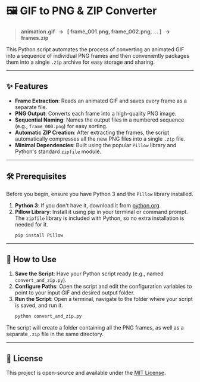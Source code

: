 # 🖼️ GIF to PNG & ZIP Converter

> **animation.gif &nbsp; → &nbsp; [ frame_001.png, frame_002.png, ... ] &nbsp; → &nbsp; frames.zip**

This Python script automates the process of converting an animated GIF into a sequence of individual PNG frames and then conveniently packages them into a single `.zip` archive for easy storage and sharing.

---

## ✨ Features

-   **Frame Extraction**: Reads an animated GIF and saves every frame as a separate file.
-   **PNG Output**: Converts each frame into a high-quality PNG image.
-   **Sequential Naming**: Names the output files in a numbered sequence (e.g., `frame_000.png`) for easy sorting.
-   **Automatic ZIP Creation**: After extracting the frames, the script automatically compresses all the new PNG files into a single `.zip` file.
-   **Minimal Dependencies**: Built using the popular `Pillow` library and Python's standard `zipfile` module.

---

## 🛠️ Prerequisites

Before you begin, ensure you have Python 3 and the `Pillow` library installed.

1.  **Python 3**: If you don't have it, download it from [python.org](https://www.python.org/downloads/).
2.  **Pillow Library**: Install it using pip in your terminal or command prompt. The `zipfile` library is included with Python, so no extra installation is needed for it.
    ```bash
    pip install Pillow
    ```

---

## 🚀 How to Use

1.  **Save the Script**: Have your Python script ready (e.g., named `convert_and_zip.py`).
2.  **Configure Paths**: Open the script and edit the configuration variables to point to your input GIF and desired output folder.
3.  **Run the Script**: Open a terminal, navigate to the folder where your script is saved, and run it.
    ```bash
    python convert_and_zip.py
    ```

The script will create a folder containing all the PNG frames, as well as a separate `.zip` file in the same directory.

---

## 📄 License

This project is open-source and available under the [MIT License](https://opensource.org/licenses/MIT).